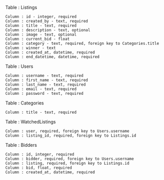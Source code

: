 Table : Listings

    Column : id - integer, required
    Column : created_by - text, required
    Column : title - text, required
    Column : description - text, optional
    Column : image - text, optional
    Column : current_bid - float
    Column : category - text, required, foreign key to Categories.title
    Column : winner - text
    Column : created_at, datetime, required
    Column : end_datetime, datetime, required

Table : Users

    Column : username - text, required
    Column : first_name - text, required
    Column : last_name - text, required
    Column : email - text, required
    Column : password - text, required

Table : Categories

    Column : title - text, required

Table : WatchedListings

    Column : user, required, foreign key to Users.username
    Column : listing_id, required, foreign key to Listings.id

Table : Bidders

    Column : id, integer, required
    Column : bidder, required, foreign key to Users.username
    Column : listing, required, foreign key to Listings.id
    Column : bid, float, required
    Column : created_at, datetime, required
